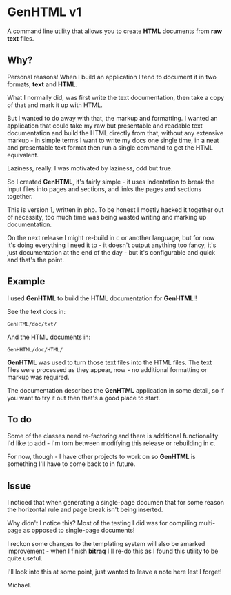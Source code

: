 # GenHTML v1

A command line utility that allows you to create
__HTML__ documents from __raw text__ files.


## Why?

Personal reasons! When I build an application I
tend to document it in two formats, __text__ and
__HTML__.

What I normally did, was first write the text
documentation, then take a copy of that and
mark it up with HTML.

But I wanted to do away with that, the markup
and formatting. I wanted an application that
could take my raw but presentable and readable
text documentation and build the HTML directly
from  that, without any extensive markup - in
simple terms I want to write my docs one single
time, in a neat and presentable text format then
run a single command to get the HTML equivalent.

Laziness, really. I was motivated by laziness,
odd but true.

So I created __GenHTML__, it's fairly simple - it
uses indentation to break the input files into
pages and sections, and links the pages and
sections together.

This is version 1, written in php. To be honest
I mostly hacked it together out of necessity, too
much time was being wasted writing and marking up
documentation.

On the next release I might re-build in c or
another language, but for now it's doing everything
I need it to - it doesn't output anything too
fancy, it's just documentation at the end of the
day - but it's configurable and quick and that's
the point.


## Example

I used __GenHTML__ to build the HTML documentation
for __GenHTML__!!

See the text docs in:

```GenHTML/doc/txt/```

And the HTML documents in:

```GenHHTML/doc/HTML/```

__GenHTML__ was used to turn those text files into
the HTML files. The text files were processed as
they appear, now - no additional formatting or
markup was required.

The documentation describes the __GenHTML__
application in some detail, so if you want to 
try it out then that's a good place to start.


## To do

Some of the classes need re-factoring and there is
additional functionality I'd like to add - I'm
torn between modifying this release or rebuilding
in c.

For now, though - I have other projects to work
on so __GenHTML__ is something I'll have to come
back to in future.


## Issue

I noticed that when generating a single-page documen
that for some reason the horizontal rule and page
break isn't being inserted.

Why didn't I notice this? Most of the testing I
did was for compiling multi-page as opposed to
single-page documents!

I reckon some changes to the templating system will
also be amarked improvement - when I finish __bitraq__
I'll re-do this as I found this utility to be quite
useful.

I'll look into this at some point, just wanted to
leave a note here lest I forget!

Michael.
